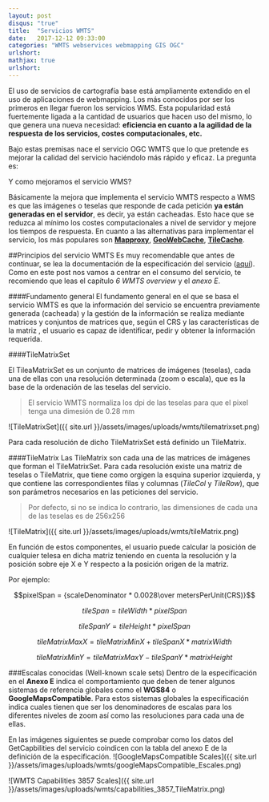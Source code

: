 ```yaml
---
layout: post
disqus: "true"
title:  "Servicios WMTS"
date:   2017-12-12 09:33:00
categories: "WMTS webservices webmapping GIS OGC"
urlshort: 
mathjax: true
urlshort: 
---
```


El uso de servicios de cartografía base está ampliamente extendido en el uso de aplicaciones de webmapping. Los más conocidos por ser los primeros en llegar fueron los servicios WMS. Esta popularidad está fuertemente ligada a la cantidad de usuarios que hacen uso del mismo, lo que genera una nueva necesidad: **eficiencia en cuanto a la agilidad de la respuesta de los servicios, costes computacionales, etc.**

Bajo estas premisas nace el servicio OGC WMTS que lo que pretende es mejorar la calidad del servicio haciéndolo más rápido y eficaz. La pregunta es:

Y como mejoramos el servicio WMS? 

Básicamente la mejora que implementa el servicio WMTS respecto a WMS es que las imágenes o teselas que responde de cada petición **ya están generadas en el servidor**, es decir, ya están cacheadas. Esto hace que se reduzca al mínimo los costes computacionales a nivel de servidor y mejore los tiempos de respuesta.
En cuanto a las alternativas para implementar el servicio, los más populares son **[Mapproxy](http://mapproxy.org/)**, **[GeoWebCache](http://geowebcache.org/)**, **[TileCache](http://tilecache.org/)**.


##Principios del servicio WMTS
Es muy recomendable que antes de continuar, se lea la documentación de la especificación del servicio ([aquí](http://www.opengeospatial.org/standards/wmts#downloads)). Como en este post nos vamos a centrar en el consumo del servicio, te recomiendo que leas el capítulo _6 WMTS overview_ y el _anexo E_.

####Fundamento general
El fundamento general en el que se basa el servicio WMTS es que la información del servicio se encuentra previamente generada (cacheada) y la gestión de la información se realiza mediante matrices y conjuntos de matrices que, según el CRS y las características de la matriz , el usuario es capaz de identificar, pedir y obtener la información requerida.

####TileMatrixSet

El TileaMatrixSet es un conjunto de matrices de imágenes (teselas), cada una de ellas con una resolución determinada (zoom o escala), que es la base de la ordenación de las teselas del servicio.

>El servicio WMTS normaliza los dpi de las teselas para que el pixel tenga una dimesión de 0.28 mm

![TileMatrixSet]({{ site.url }}/assets/images/uploads/wmts/tilematrixset.png)

Para cada resolución de dicho TileMatrixSet está definido un TileMatrix.

####TileMatrix
Las TileMatrix son cada una de las matrices de imágenes que forman el TileMatrixSet. Para cada resolución existe una matriz de teselas o TileMatrix, que tiene como orgigen la esquina superior izquierda, y que contiene las correspondientes filas y columnas (_TileCol_ y _TileRow_), que son parámetros necesarios en las peticiones del servicio.

>Por defecto, si no se indica lo contrario, las dimensiones de cada una de las teselas es de 256x256 

![TileMatrix]({{ site.url }}/assets/images/uploads/wmts/tileMatrix.png)

En función de estos componentes, el usuario puede calcular la posición de cualquier telesa en dicha matriz teniendo en cuenta la resolución y la posición sobre eje X e Y respecto a la posición origen de la matriz.

Por ejemplo:

$$pixelSpan = {scaleDenominator * 0.0028\over metersPerUnit(CRS)}$$

$$tileSpan = tileWidth * pixelSpan$$

$$tileSpanY = tileHeight * pixelSpan$$

$$tileMatrixMaxX = tileMatrixMinX + tileSpanX * matrixWidth$$

$${tileMatrixMinY = tileMatrixMaxY - tileSpanY * matrixHeight}$$


###Escalas conocidas (Well-known scale sets)
Dentro de la especificación en el **Anexo E** indica el comportamiento que deben de tener algunos sistemas de referencia globales como el **WGS84** o **GoogleMapsCompatible**.
Para estos sistemas globales la especificación indica cuales tienen que ser los denominadores de escalas para los diferentes niveles de zoom así como las resoluciones para cada una de ellas.

En las imágenes siguientes se puede comprobar como los datos del GetCapbilities del servicio coindicen con la tabla del anexo E de la definición de la especificación.
![GoogleMapsCompatible Scales]({{ site.url }}/assets/images/uploads/wmts/googleMapsCompatible_Escales.png)

![WMTS Capabilities 3857 Scales]({{ site.url }}/assets/images/uploads/wmts/capabilities_3857_TileMatrix.png)

